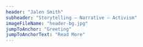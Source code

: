 ```yaml
---
header: "Jalen Smith"
subheader: "Storytelling — Narrative — Activism"
imageFileName: "header-bg.jpg"
jumpToAnchor: "Greeting"
jumpToAnchorText: "Read More"
---
```

